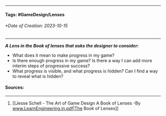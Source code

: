 __________________________________________________________________________
#### **Tags:** #GameDesign/Lenses  
###### *Date of Creation: 2023-10-15
__________________________________________________________________________

***A Lens in the Book of lenses that asks the designer to consider:***
- What does it mean to make progress in my game?
- Is there enough progress in my game? Is there a way I can add more interim steps of progressive success?
- What progress is visible, and what progress is hidden? Can I find a way to reveal what is hidden?
#### Sources:
__________________________________________________________________________
1. [[Jesse Schell - The Art of Game Design A Book of Lenses -By www.LearnEngineering.in.pdf|The Book of Lenses]]